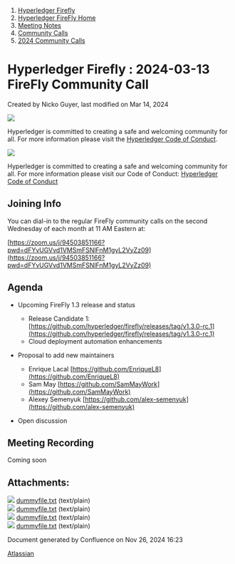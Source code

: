 1. [Hyperledger Firefly](index.html)
2. [Hyperledger FireFly Home](Hyperledger-FireFly-Home_20152345.html)
3. [Meeting Notes](Meeting-Notes_20156412.html)
4. [Community Calls](Community-Calls_20154671.html)
5. [2024 Community Calls](2024-Community-Calls_20156719.html)

# Hyperledger Firefly : 2024-03-13 FireFly Community Call

Created by Nicko Guyer, last modified on Mar 14, 2024

![](https://wiki.hyperledger.org/download/attachments/2392771/welcome.png?version=2&modificationDate=1572450107000&api=v2)

Hyperledger is committed to creating a safe and welcoming community for all. For more information please visit the [Hyperledger Code of Conduct](https://lf-hyperledger.atlassian.net/wiki/spaces/HYP/pages/19595281/Hyperledger+Code+of+Conduct).

![](https://wiki.hyperledger.org/download/attachments/29034696/Antitrustnotice.png?version=1&modificationDate=1581695654000&api=v2)

Hyperledger is committed to creating a safe and welcoming community for all. For more information please visit our Code of Conduct: [Hyperledger Code of Conduct](https://lf-hyperledger.atlassian.net/wiki/spaces/HYP/pages/19595281/Hyperledger+Code+of+Conduct)

## Joining Info

You can dial-in to the regular FireFly community calls on the second Wednesday of each month at 11 AM Eastern at:

[https://zoom.us/j/94503851166?pwd=dFYvUGVvd1VMSmFSNlFnM1gyL2VyZz09](https://zoom.us/j/94503851166?pwd=dFYvUGVvd1VMSmFSNlFnM1gyL2VyZz09)

## Agenda

- Upcoming FireFly 1.3 release and status
  
  - Release Candidate 1: [https://github.com/hyperledger/firefly/releases/tag/v1.3.0-rc.1](https://github.com/hyperledger/firefly/releases/tag/v1.3.0-rc.1)
  - Cloud deployment automation enhancements
- Proposal to add new maintainers
  
  - Enrique Lacal [https://github.com/EnriqueL8](https://github.com/EnriqueL8)
  - Sam May [https://github.com/SamMayWork](https://github.com/SamMayWork)
  - Alexey Semenyuk [https://github.com/alex-semenyuk](https://github.com/alex-semenyuk)
- Open discussion

## Meeting Recording

Coming soon

## Attachments:

![](images/icons/bullet_blue.gif) [dummyfile.txt](attachments/20155106/20156735.txt) (text/plain)  
![](images/icons/bullet_blue.gif) [dummyfile.txt](attachments/20155106/20156737.txt) (text/plain)  
![](images/icons/bullet_blue.gif) [dummyfile.txt](attachments/20155106/20156738.txt) (text/plain)  
![](images/icons/bullet_blue.gif) [dummyfile.txt](attachments/20155106/20156736.txt) (text/plain)

Document generated by Confluence on Nov 26, 2024 16:23

[Atlassian](http://www.atlassian.com/)
